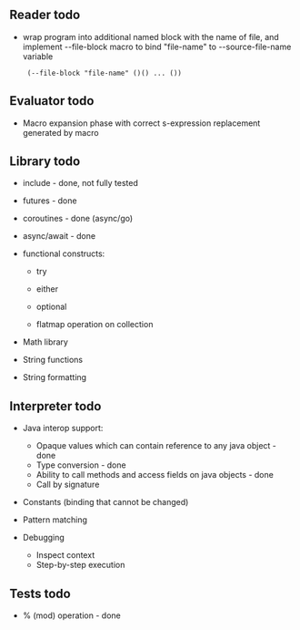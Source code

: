 Reader todo
-----------
 
 - wrap program into additional named block with the name of file, and implement --file-block macro to
   bind "file-name" to --source-file-name variable

        (--file-block "file-name" ()() ... ())
 
Evaluator todo
--------------
 
 - Macro expansion phase with correct s-expression replacement generated by macro

Library todo
------------

 - include - done, not fully tested
 
 - futures - done
 - coroutines - done (async/go)
 - async/await - done
 
 - functional constructs:
   - try
   - either
   - optional

   - flatmap operation on collection
   
 - Math library
 - String functions
 - String formatting

Interpreter todo
----------------
 - Java interop support:
    - Opaque values which can contain reference to any java object - done
    - Type conversion                                              - done
    - Ability to call methods and access fields on java objects    - done 
    - Call by signature
    
 - Constants (binding that cannot be changed)
    
 - Pattern matching
    
 - Debugging
    - Inspect context
    - Step-by-step execution
 
Tests todo
----------
 - % (mod) operation - done